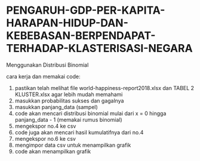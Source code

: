 # PENGARUH-GDP-PER-KAPITA-HARAPAN-HIDUP-DAN-KEBEBASAN-BERPENDAPAT-TERHADAP-KLASTERISASI-NEGARA
Menggunakan Distribusi Binomial 

cara kerja dan memakai code:
1. pastikan telah melihat file world-happiness-report2018.xlsx dan TABEL 2 KLUSTER.xlsx agar lebih mudah memahami
2. masukkan probabilitas sukses dan gagalnya
3. masukkan panjang_data (sampel)
4. code akan mencari distribusi binomial mulai dari x = 0 hingga panjang_data - 1 (memakai rumus binomial)
5. mengekspor no.4 ke csv
6. code juga akan mencari hasil kumulatifnya dari no.4
7. mengekspor no.6 ke csv
8. mengimpor data csv untuk menampilkan grafik
9. code akan menampilkan grafik


